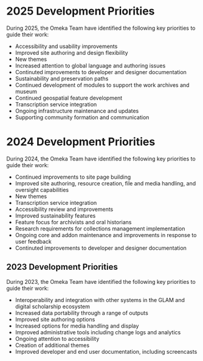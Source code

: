 # 2025 Development Priorities

During 2025, the Omeka Team have identified the following key priorities to guide their work:

- Accessibility and usability improvements
- Improved site authoring and design flexibility
- New themes
- Increased attention to global language and authoring issues
- Continuted improvements to developer and designer documentation
- Sustainability and preservation paths
- Continued development of modules to support the work archives and museum
- Continued geospatial feature development
- Transcription service integration
- Ongoing infrastructure maintenance and updates
- Supporting community formation and communication

# 2024 Development Priorities

During 2024, the Omeka Team have identified the following key priorities to guide their work:

- Continued improvements to site page building
- Improved site authoring, resource creation, file and media handling, and oversight capabilities
- New themes
- Transcription service integration
- Accessibility review and improvements
- Improved sustainability features
- Feature focus for archivists and oral historians
- Research requirements for collections management implementation
- Ongoing core and addon maintenance and improvements in response to user feedback
- Continuted improvements to developer and designer documentation

## 2023 Development Priorities

During 2023, the Omeka Team have identified the following key priorities to guide their work:

- Interoperability and integration with other systems in the GLAM and digital scholarship ecosystem
- Increased data portability through a range of outputs
- Improved site authoring options
- Increased options for media handling and display
- Improved administrative tools including change logs and analytics
- Ongoing attention to accessibility
- Creation of additional themes
- Improved developer and end user documentation, including screencasts
